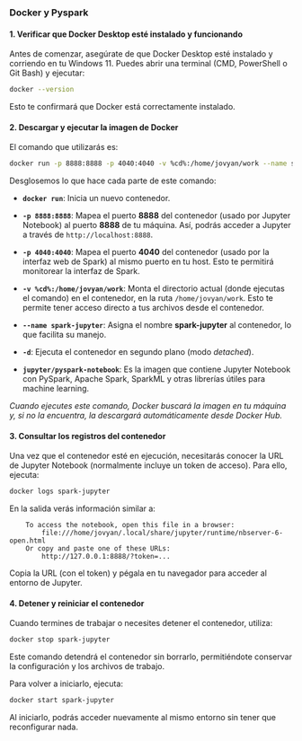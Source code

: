 ### Docker y Pyspark

#### 1. Verificar que Docker Desktop esté instalado y funcionando

Antes de comenzar, asegúrate de que Docker Desktop esté instalado y corriendo en tu Windows 11. Puedes abrir una terminal (CMD, PowerShell o Git Bash) y ejecutar:

```bash
docker --version
```

Esto te confirmará que Docker está correctamente instalado.


#### 2. Descargar y ejecutar la imagen de Docker

El comando que utilizarás es:

```bash
docker run -p 8888:8888 -p 4040:4040 -v %cd%:/home/jovyan/work --name spark-jupyter -d jupyter/pyspark-notebook
```

Desglosemos lo que hace cada parte de este comando:

- **`docker run`**: Inicia un nuevo contenedor.
  
- **`-p 8888:8888`**: Mapea el puerto **8888** del contenedor (usado por Jupyter Notebook) al puerto **8888** de tu máquina. Así, podrás acceder a Jupyter a través de `http://localhost:8888`.
  
- **`-p 4040:4040`**: Mapea el puerto **4040** del contenedor (usado por la interfaz web de Spark) al mismo puerto en tu host. Esto te permitirá monitorear la interfaz de Spark.
  
- **`-v %cd%:/home/jovyan/work`**: Monta el directorio actual (donde ejecutas el comando) en el contenedor, en la ruta `/home/jovyan/work`. Esto te permite tener acceso directo a tus archivos desde el contenedor.
  
- **`--name spark-jupyter`**: Asigna el nombre **spark-jupyter** al contenedor, lo que facilita su manejo.
  
- **`-d`**: Ejecuta el contenedor en segundo plano (modo *detached*).
  
- **`jupyter/pyspark-notebook`**: Es la imagen que contiene Jupyter Notebook con PySpark, Apache Spark, SparkML y otras librerías útiles para machine learning.

*Cuando ejecutes este comando, Docker buscará la imagen en tu máquina y, si no la encuentra, la descargará automáticamente desde Docker Hub.*


#### 3. Consultar los registros del contenedor

Una vez que el contenedor esté en ejecución, necesitarás conocer la URL de Jupyter Notebook (normalmente incluye un token de acceso). Para ello, ejecuta:

```bash
docker logs spark-jupyter
```

En la salida verás información similar a:

```
    To access the notebook, open this file in a browser:
        file:///home/jovyan/.local/share/jupyter/runtime/nbserver-6-open.html
    Or copy and paste one of these URLs:
        http://127.0.0.1:8888/?token=...
```

Copia la URL (con el token) y pégala en tu navegador para acceder al entorno de Jupyter.

#### 4. Detener y reiniciar el contenedor

Cuando termines de trabajar o necesites detener el contenedor, utiliza:

```bash
docker stop spark-jupyter
```

Este comando detendrá el contenedor sin borrarlo, permitiéndote conservar la configuración y los archivos de trabajo.

Para volver a iniciarlo, ejecuta:

```bash
docker start spark-jupyter
```

Al iniciarlo, podrás acceder nuevamente al mismo entorno sin tener que reconfigurar nada.

